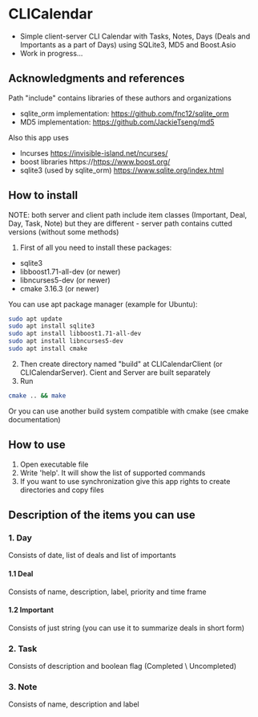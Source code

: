 # CLICalendar
* Simple client-server CLI Calendar with Tasks, Notes, Days (Deals and Importants as a part of Days) using SQLite3, MD5 and Boost.Asio
* Work in progress...

## Acknowledgments and references
Path "include" contains libraries of these authors and organizations

* sqlite_orm implementation: https://github.com/fnc12/sqlite_orm
* MD5        implementation: https://github.com/JackieTseng/md5

Also this app uses

* lncurses                     https://invisible-island.net/ncurses/
* boost libraries              https://https://www.boost.org/
* sqlite3 (used by sqlite_orm) https://www.sqlite.org/index.html

## How to install
NOTE: both server and client path include item classes (Important, Deal, Day, Task, Note) but they are different - server path contains cutted versions (without some methods)
1. First of all you need to install these packages:
* sqlite3
* libboost1.71-all-dev (or newer)
* libncurses5-dev (or newer)
* cmake 3.16.3 (or newer)

You can use apt package manager (example for Ubuntu):
```bash
sudo apt update
sudo apt install sqlite3
sudo apt install libboost1.71-all-dev
sudo apt install libncurses5-dev
sudo apt install cmake
```
2. Then create directory named "build" at CLICalendarClient (or CLICalendarServer). Cient and Server are built separately
3. Run
```bash
cmake .. && make
```
Or you can use another build system compatible with cmake (see cmake documentation)

## How to use
1. Open executable file
2. Write 'help'. It will show the list of supported commands
3. If you want to use synchronization give this app rights to create directories and copy files

## Description of the items you can use

### 1. Day
Consists of date, list of deals and list of importants
#### 1.1 Deal
Consists of name, description, label, priority and time frame
#### 1.2 Important
Consists of just string (you can use it to summarize deals in short form)

### 2. Task
Consists of description and boolean flag (Completed \ Uncompleted)

### 3. Note
Consists of name, description and label

	
